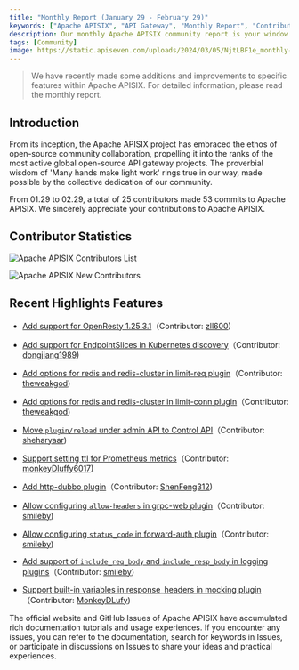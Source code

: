 ```yaml
---
title: "Monthly Report (January 29 - February 29)"
keywords: ["Apache APISIX", "API Gateway", "Monthly Report", "Contributor"]
description: Our monthly Apache APISIX community report is your window into the project's monthly developments. It is a tool to facilitate your seamless integration into the Apache APISIX community, ensuring that you stay well-informed and actively involved.
tags: [Community]
image: https://static.apiseven.com/uploads/2024/03/05/NjtLBF1e_monthly-02-en.png
---
```


> We have recently made some additions and improvements to specific features within Apache APISIX. For detailed information, please read the monthly report.
<!--truncate-->

## Introduction

From its inception, the Apache APISIX project has embraced the ethos of open-source community collaboration, propelling it into the ranks of the most active global open-source API gateway projects. The proverbial wisdom of 'Many hands make light work' rings true in our way, made possible by the collective dedication of our community.

From 01.29 to 02.29, a total of 25 contributors made 53 commits to Apache APISIX. We sincerely appreciate your contributions to Apache APISIX.

## Contributor Statistics

![Apache APISIX Contributors List](https://static.apiseven.com/uploads/2024/03/04/rtlMzaYq_overall-contributors-202402.png)

![Apache APISIX New Contributors](https://static.apiseven.com/uploads/2024/03/04/wlzKrOf7_new-contributors-202402.png)

## Recent Highlights Features

- [Add support for OpenResty 1.25.3.1](https://github.com/apache/apisix/pull/10887)（Contributor: [zll600](https://github.com/zll600))

- [Add support for EndpointSlices in Kubernetes discovery](https://github.com/apache/apisix/pull/10916)（Contributor: [dongjiang1989](https://github.com/dongjiang1989))

- [Add options for redis and redis-cluster in limit-req plugin](https://github.com/apache/apisix/pull/10874)（Contributor: [theweakgod](https://github.com/theweakgod))

- [Add options for redis and redis-cluster in limit-conn plugin](https://github.com/apache/apisix/pull/10866)（Contributor: [theweakgod](https://github.com/theweakgod))

- [Move `plugin/reload` under admin API to Control API](https://github.com/apache/apisix/pull/10905)（Contributor: [sheharyaar](https://github.com/sheharyaar))

- [Support setting ttl for Prometheus metrics](https://github.com/apache/apisix/pull/10869)（Contributor: [monkeyDluffy6017](https://github.com/monkeyDluffy6017))

- [Add http-dubbo plugin](https://github.com/apache/apisix/pull/10703)（Contributor: [ShenFeng312](https://github.com/ShenFeng312))

- [Allow configuring `allow-headers` in grpc-web plugin](https://github.com/apache/apisix/pull/10904)（Contributor: [smileby](https://github.com/smileby))

- [Allow configuring `status_code` in forward-auth plugin](https://github.com/apache/apisix/pull/10898)（Contributor: [smileby](https://github.com/smileby))

- [Add support of `include_req_body` and `include_resp_body` in logging plugins](https://github.com/apache/apisix/pull/10888)（Contributor: [smileby](https://github.com/smileby))

- [Support built-in variables in response_headers in mocking plugin](https://github.com/apache/apisix/pull/10872)（Contributor: [MonkeyDLufy](https://github.com/MonkeyDLufy))

The official website and GitHub Issues of Apache APISIX have accumulated rich documentation tutorials and usage experiences. If you encounter any issues, you can refer to the documentation, search for keywords in Issues, or participate in discussions on Issues to share your ideas and practical experiences.
